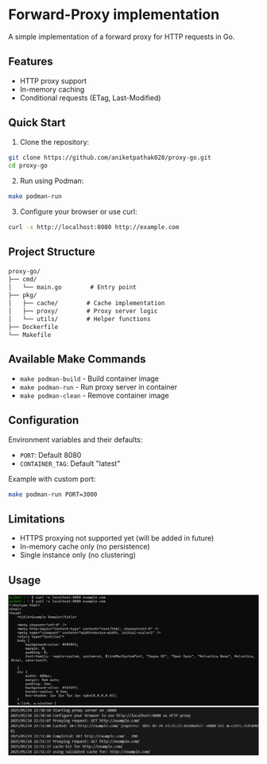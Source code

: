 # Forward-Proxy implementation

A simple implementation of a forward proxy for HTTP requests in Go.

## Features

- HTTP proxy support
- In-memory caching
- Conditional requests (ETag, Last-Modified)

## Quick Start

1. Clone the repository:
```bash
git clone https://github.com/aniketpathak028/proxy-go.git
cd proxy-go
```

2. Run using Podman:
```bash
make podman-run
```

3. Configure your browser or use curl:
```bash
curl -x http://localhost:8080 http://example.com
```

## Project Structure

```
proxy-go/
├── cmd/
│   └── main.go        # Entry point
├── pkg/
│   ├── cache/        # Cache implementation
│   ├── proxy/        # Proxy server logic
│   └── utils/        # Helper functions
├── Dockerfile
└── Makefile
```

## Available Make Commands

- `make podman-build` - Build container image
- `make podman-run` - Run proxy server in container
- `make podman-clean` - Remove container image

## Configuration

Environment variables and their defaults:
- `PORT`: Default 8080
- `CONTAINER_TAG`: Default "latest"

Example with custom port:
```bash
make podman-run PORT=3000
```

## Limitations

- HTTPS proxying not supported yet (will be added in future)
- In-memory cache only (no persistence)
- Single instance only (no clustering)

## Usage

![alt text](client.png)
![alt text](proxy.png)